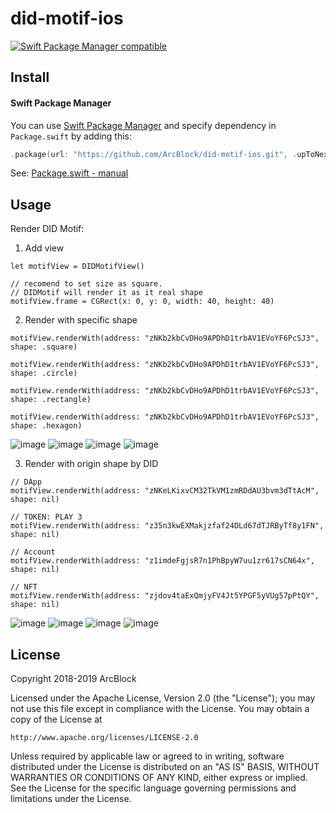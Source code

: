 # did-motif-ios

[![Swift Package Manager compatible](https://img.shields.io/badge/SPM-compatible-brightgreen.svg?style=flat&colorA=28a745&&colorB=4E4E4E)](https://github.com/apple/swift-package-manager)

## Install

#### Swift Package Manager

You can use [Swift Package Manager](https://swift.org/package-manager/) and specify dependency in `Package.swift` by adding this:

```swift
.package(url: "https://github.com/ArcBlock/did-motif-ios.git", .upToNextMajor(from: "1.0.0"))
```

See: [Package.swift - manual](http://blog.krzyzanowskim.com/2016/08/09/package-swift-manual/)

## Usage

Render DID Motif:

1. Add view 

```
let motifView = DIDMotifView()

// recomend to set size as square.
// DIDMotif will render it as it real shape
motifView.frame = CGRect(x: 0, y: 0, width: 40, height: 40) 
```

2. Render with specific shape

```
motifView.renderWith(address: "zNKb2kbCvDHo9APDhD1trbAV1EVoYF6PcSJ3", shape: .square)

motifView.renderWith(address: "zNKb2kbCvDHo9APDhD1trbAV1EVoYF6PcSJ3", shape: .circle)
        
motifView.renderWith(address: "zNKb2kbCvDHo9APDhD1trbAV1EVoYF6PcSJ3", shape: .rectangle)
        
motifView.renderWith(address: "zNKb2kbCvDHo9APDhD1trbAV1EVoYF6PcSJ3", shape: .hexagon)
```
![image](https://user-images.githubusercontent.com/13864988/159204677-43d31052-84d4-47e1-9e88-380de56643ab.png)
![image](https://user-images.githubusercontent.com/13864988/159204740-6a8d90d9-bd51-4763-8a54-befc14bd7553.png)
![image](https://user-images.githubusercontent.com/13864988/159204697-e93fcb40-4699-4ba0-a412-5d6f012b5ba5.png)
![image](https://user-images.githubusercontent.com/13864988/159204706-417383eb-551a-4c23-b14d-3157830fd829.png)


3. Render with origin shape by DID

```
// DApp
motifView.renderWith(address: "zNKeLKixvCM32TkVM1zmRDdAU3bvm3dTtAcM", shape: nil)

// TOKEN: PLAY 3
motifView.renderWith(address: "z35n3kwEXMakjzfaf24DLd67dTJRByTf8y1FN", shape: nil)
        
// Account
motifView.renderWith(address: "z1imdeFgjsR7n1PhBpyW7uu1zr617sCN64x", shape: nil)
        
// NFT
motifView.renderWith(address: "zjdov4taExQmjyFV4Jt5YPGF5yVUg57pPtQY", shape: nil)
```
![image](https://user-images.githubusercontent.com/13864988/159204842-6ca5e443-8786-4bee-9f2c-3f9a510e298b.png)
![image](https://user-images.githubusercontent.com/13864988/159204780-b929e0e1-96a4-43a5-8450-4d30c66194b0.png)
![image](https://user-images.githubusercontent.com/13864988/159204868-f221845a-6ff3-4f76-ba69-a23c943883c5.png)
![image](https://user-images.githubusercontent.com/13864988/159204795-07f7d4b3-142f-44f1-b905-c3d2f19a01be.png)


## License

Copyright 2018-2019 ArcBlock

Licensed under the Apache License, Version 2.0 (the "License");
you may not use this file except in compliance with the License.
You may obtain a copy of the License at

    http://www.apache.org/licenses/LICENSE-2.0

Unless required by applicable law or agreed to in writing, software
distributed under the License is distributed on an "AS IS" BASIS,
WITHOUT WARRANTIES OR CONDITIONS OF ANY KIND, either express or implied.
See the License for the specific language governing permissions and
limitations under the License.
